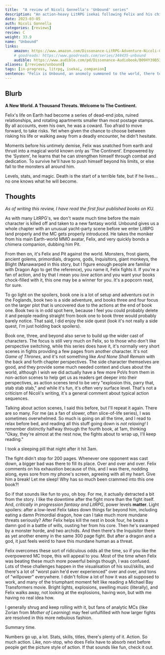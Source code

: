 ```yaml
---
title:  "A review of Nicoli Gonnella's 'Unbound' series"
description: "An action-heavy LitRPG isekai following Felix and his chimera companion pit in a world of primordials, gods, and lost races."
date: 2023-03-05
auth: Nicoli Gonnella
categories: [reviews]
review: C
weight: 33.9
name: "Unbound"
links:
    amazon: https://www.amazon.com/Dissonance-LitRPG-Adventure-Nicoli-Gonnella/dp/1637660936
    # goodreads: https://www.goodreads.com/series/344435-unbound
    audible: https://www.audible.com/pd/Dissonance-Audiobook/B09XY39B53
aliases: [/reviews/unbound]
tags: [in-progress, litrpg, isekai, companion]
sentence: "Felix is Unbound, an anomoly summoned to the world, there to uncover ancient secrets and power."
---
```





## Blurb

**A New World. A Thousand Threats. Welcome to The Continent.**

Felix's life on Earth had become a series of dead-end jobs, ruined relationships, and rotating apartments smaller than most postage stamps. By all accounts, even his own, he was a coward. Too afraid to move forward, to take risks. Yet when given the chance to choose between risking his life or walking away from a deadly encounter, he didn't hesitate.

Moments before his untimely demise, Felix was snatched from earth and thrust into a magical world known only as ‘The Continent’. Empowered by the ‘System’, he learns that he can strengthen himself through combat and dedication. To survive he'll have to push himself beyond his limits, or else fall to the monsters all around him.

Levels, stats, and magic. Death is the start of a terrible fate, but if he lives…no one knows what he will become.

## Thoughts

*As of writing this review, I have read the first four published books on KU.*

As with many LitRPG's, we don't waste much time before the main character is killed off and taken to a new fantasy world. Unbound gives us a whole chapter with an unusual yacht-party scene before we enter LitRPG land properly and the MC gets properly introduced. He takes the moniker from his main Earth-world MMO avatar, Felix, and very quickly bonds a chimera companion, dubbing him Pit.

From then on, it's Felix and Pit against the world. Monsters, frost giants, ancient golems, primordials, dragons, gods, Inquisitors, giant monkeys, the Blight (Manawarped in this story, but I figure enough people are familiar with Dragon Ago to get the reference), you name it, Felix fights it. If you're a fan of action, and by that I mean you *love* action and you want your books chock-filled with it, this one may be a winner for you. It's a popcorn read, for sure.

To go light on the spoilers, book one is a lot of setup and adventurs out in the Foglands, book two is a side adventure, and books three and four focus on the larger plot that is uncovered due to the actions at the end of book one. Book two is in odd spot here, because I feel you could probably delete it and people reading straight from book one to book three would probably barely notice. That said, I did enjoy the side quest (look it's not really a side quest, I'm just holding back spoilers).

Book one, three, and beyond also serve to build up the wider cast of characters. The focus is still very much on Felix, so to those who don't like perspective switching, while this series does have it, it's normally very short scenes in fights providing a few pages from another character. It's not *Game of Thrones*, and it's not something like *And None Shall Remain* with the back and forth chapter perspectives. The side character themselves are good, and they provide some much needed context and clues about the world, although I wish we did actually have a few more PoVs from them in non-action scenes to help get us as readers get deeper into their perspectives, as action scenes tend to be very "explosion this, parry that, stab stab stab," and while it's fun, it's often very surface level. That's not a criticism of Nicoli's writing, it's a general comment about typical action sequences.

Talking about action scenes, I said this before, but I'll repeat it again. There are so many. For me (as a fan of slower, often slice-of-life series), I was sometimes overwhelmed. So much is going on all the time, and I read to relax before bed, and reading all this stuff going down is *not relaxing!* I remember distinctly halfway through the fourth book, at 1am, thinking "Okay, they're almost at the nest now, the fights about to wrap up, I'll keep reading."

I took a sleeping pill that night after it hit 3am.

The fight didn't stop for 200 pages. Whenever one opponent was cast down, a bigger bad was there to fill its place. Over and over and over. Felix comments on his exhaustion because of this, and I was there, nodding along, eyes sore from my phone's screen, agreeing with all my heart. Give him a break! Let me sleep! Why has so much been crammed into this one book?!

So if that sounds like fun to you, oh boy. For me, it actually detracted a bit from the story. I like the downtime after the fight more than the fight itself. And, *critically in progression fantasy and LitRPG*, power levels **matter**. Light spoilers: <span class="spoiler">after a low-level Felix takes down things far beyond him, including eating a damn Primordial dragon, how can I take much more mundane threats seriously? After Felix helps kill the nest in book four, he beats a damn god in a battle of wills, ousting her from his core. Then he's swamped by a monster horde, and two archids. And then there's the Inquisitor there as yet another enemy in the same 300 page fight. But after a dragon and a god, it just feels weird to have this mundane human as a threat.</span> 

Felix overcomes these sort of ridiculous odds all the time, so if you like the overpowered MC trope, this will appeal to you. Most of the time when Felix was beating these much more powerful beings though, I was confused. Lots of these challenges happen in the visualisation of his soul/skills, and there's a lot of "worst pain he'd ever experienced" over and over, and tons of "willpower" everywhere. I didn't follow a lot of how it was all supposed to work, and many of the triumphant moment felt like reading a Michael Bay Transformers movie. Bright lights, explosions, swelling music (literally), and Felix walks away, not looking at the explosions, having won, but with me having no real idea how.

I generally shrug and keep rolling with it, but fans of analytic MCs (like Zorian from *Mother of Learning*) may feel unfulfilled with how larger fights are resolved in this more nebulous fashion.

Summary time. 

Numbers go up, a lot. Stats, skills, titles, there's plenty of it. Action. So much action. Like, non-stop, who does Felix have to absorb next before people get the picture style of action. If that sounds like fun, check it out.